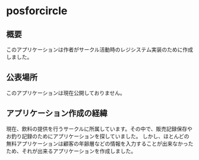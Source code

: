 # posforcircle

## 概要
このアプリケーションは作者がサークル活動時のレジシステム実装のために作成しました。

## 公表場所
このアプリケーションは現在公開しておりません。

## アプリケーション作成の経緯
現在、飲料の提供を行うサークルに所属しています。その中で、販売記録保存やお釣り記録のためにアプリケーションを探していました。
しかし、ほとんどの無料アプリケーションは顧客の年齢層などの情報を入力することが出来なかったため、それが出来るアプリケーションを作成しました。
